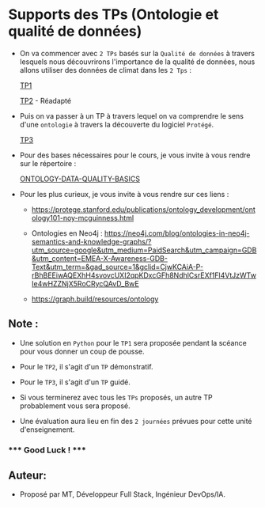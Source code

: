 # Supports des TPs (Ontologie et qualité de données)

- On va commencer avec `2 TPs` basés sur la `Qualité de données` à travers lesquels nous découvrirons l'importance de la qualité de données, nous allons utiliser des données de climat dans les `2 Tps` :

  [TP1](./TP_01/)
  
  [TP2](./TP_02/) - Réadapté

- Puis on va passer à un TP à travers lequel on va comprendre le sens d'une `ontologie` à travers la découverte du logiciel `Protégé`.
  
  [TP3](./TP_03/)


- Pour des bases nécessaires pour le cours, je vous invite à vous rendre sur le répertoire : 

  [ONTOLOGY-DATA-QUALITY-BASICS](./ONTOLOGY-DATA-QUALITY-BASICS/)   

- Pour les plus curieux, je vous invite à vous rendre sur ces liens :

  - https://protege.stanford.edu/publications/ontology_development/ontology101-noy-mcguinness.html
  
  - Ontologies en Neo4j : https://neo4j.com/blog/ontologies-in-neo4j-semantics-and-knowledge-graphs/?utm_source=google&utm_medium=PaidSearch&utm_campaign=GDB&utm_content=EMEA-X-Awareness-GDB-Text&utm_term=&gad_source=1&gclid=CjwKCAiA-P-rBhBEEiwAQEXhH4svovcUXI2qpKDxcGFh8NdhlCsrEXf1Fl4VtJzWTwIe4wHZZNjX5RoCRycQAvD_BwE 

  - https://graph.build/resources/ontology
  

## Note :

- Une solution en `Python` pour le `TP1` sera proposée pendant la scéance pour vous donner un coup de pousse. 

- Pour le `TP2`, il s'agit d'un `TP` démonstratif.

- Pour le `TP3`, il s'agit d'un `TP` guidé.

- Si vous terminerez avec tous les `TPs` proposés, un autre TP probablement vous sera proposé.  
  
- Une évaluation aura lieu en fin des `2 journées` prévues pour cette unité d'enseignement. 


### *** Good Luck ! ***

## Auteur:

- Proposé par MT, Développeur Full Stack, Ingénieur DevOps/IA.
